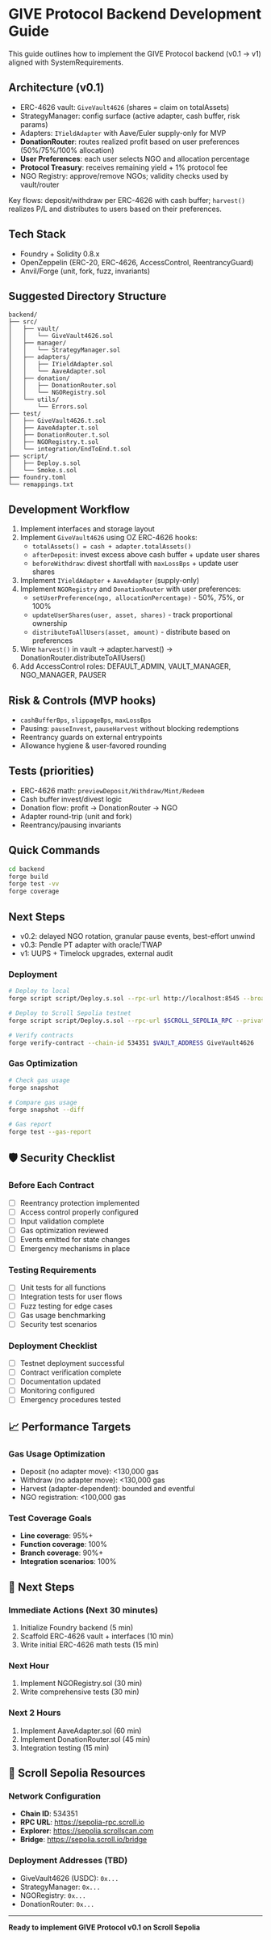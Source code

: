 # GIVE Protocol Backend Development Guide

This guide outlines how to implement the GIVE Protocol backend (v0.1 → v1) aligned with SystemRequirements.

## Architecture (v0.1)
- ERC-4626 vault: `GiveVault4626` (shares = claim on totalAssets)
- StrategyManager: config surface (active adapter, cash buffer, risk params)
- Adapters: `IYieldAdapter` with Aave/Euler supply-only for MVP
- **DonationRouter**: routes realized profit based on user preferences (50%/75%/100% allocation)
- **User Preferences**: each user selects NGO and allocation percentage
- **Protocol Treasury**: receives remaining yield + 1% protocol fee
- NGO Registry: approve/remove NGOs; validity checks used by vault/router

Key flows: deposit/withdraw per ERC-4626 with cash buffer; `harvest()` realizes P/L and distributes to users based on their preferences.

## Tech Stack
- Foundry + Solidity 0.8.x
- OpenZeppelin (ERC-20, ERC-4626, AccessControl, ReentrancyGuard)
- Anvil/Forge (unit, fork, fuzz, invariants)

## Suggested Directory Structure
```
backend/
├── src/
│   ├── vault/
│   │   └── GiveVault4626.sol
│   ├── manager/
│   │   └── StrategyManager.sol
│   ├── adapters/
│   │   ├── IYieldAdapter.sol
│   │   └── AaveAdapter.sol
│   ├── donation/
│   │   ├── DonationRouter.sol
│   │   └── NGORegistry.sol
│   └── utils/
│       └── Errors.sol
├── test/
│   ├── GiveVault4626.t.sol
│   ├── AaveAdapter.t.sol
│   ├── DonationRouter.t.sol
│   ├── NGORegistry.t.sol
│   └── integration/EndToEnd.t.sol
├── script/
│   ├── Deploy.s.sol
│   └── Smoke.s.sol
├── foundry.toml
└── remappings.txt
```

## Development Workflow
1. Implement interfaces and storage layout
2. Implement `GiveVault4626` using OZ ERC-4626 hooks:
   - `totalAssets() = cash + adapter.totalAssets()`
   - `afterDeposit`: invest excess above cash buffer + update user shares
   - `beforeWithdraw`: divest shortfall with `maxLossBps` + update user shares
3. Implement `IYieldAdapter` + `AaveAdapter` (supply-only)
4. Implement `NGORegistry` and `DonationRouter` with user preferences:
   - `setUserPreference(ngo, allocationPercentage)` - 50%, 75%, or 100%
   - `updateUserShares(user, asset, shares)` - track proportional ownership
   - `distributeToAllUsers(asset, amount)` - distribute based on preferences
5. Wire `harvest()` in vault → adapter.harvest() → DonationRouter.distributeToAllUsers()
6. Add AccessControl roles: DEFAULT_ADMIN, VAULT_MANAGER, NGO_MANAGER, PAUSER

## Risk & Controls (MVP hooks)
- `cashBufferBps`, `slippageBps`, `maxLossBps`
- Pausing: `pauseInvest`, `pauseHarvest` without blocking redemptions
- Reentrancy guards on external entrypoints
- Allowance hygiene & user-favored rounding

## Tests (priorities)
- ERC-4626 math: `previewDeposit/Withdraw/Mint/Redeem`
- Cash buffer invest/divest logic
- Donation flow: profit → DonationRouter → NGO
- Adapter round-trip (unit and fork)
- Reentrancy/pausing invariants

## Quick Commands
```bash
cd backend
forge build
forge test -vv
forge coverage
```

## Next Steps
- v0.2: delayed NGO rotation, granular pause events, best-effort unwind
- v0.3: Pendle PT adapter with oracle/TWAP
- v1: UUPS + Timelock upgrades, external audit

### Deployment
```bash
# Deploy to local
forge script script/Deploy.s.sol --rpc-url http://localhost:8545 --broadcast

# Deploy to Scroll Sepolia testnet
forge script script/Deploy.s.sol --rpc-url $SCROLL_SEPOLIA_RPC --private-key $PRIVATE_KEY --broadcast --verify

# Verify contracts
forge verify-contract --chain-id 534351 $VAULT_ADDRESS GiveVault4626
```

### Gas Optimization
```bash
# Check gas usage
forge snapshot

# Compare gas usage
forge snapshot --diff

# Gas report
forge test --gas-report
```

## 🛡️ Security Checklist

### Before Each Contract
- [ ] Reentrancy protection implemented
- [ ] Access control properly configured
- [ ] Input validation complete
- [ ] Gas optimization reviewed
- [ ] Events emitted for state changes
- [ ] Emergency mechanisms in place

### Testing Requirements
- [ ] Unit tests for all functions
- [ ] Integration tests for user flows
- [ ] Fuzz testing for edge cases
- [ ] Gas usage benchmarking
- [ ] Security test scenarios

### Deployment Checklist
- [ ] Testnet deployment successful
- [ ] Contract verification complete
- [ ] Documentation updated
- [ ] Monitoring configured
- [ ] Emergency procedures tested

## 📈 Performance Targets

### Gas Usage Optimization
- Deposit (no adapter move): <130,000 gas
- Withdraw (no adapter move): <130,000 gas
- Harvest (adapter-dependent): bounded and eventful
- NGO registration: <100,000 gas

### Test Coverage Goals
- **Line coverage**: 95%+
- **Function coverage**: 100%
- **Branch coverage**: 90%+
- **Integration scenarios**: 100%

## 🔄 Next Steps

### Immediate Actions (Next 30 minutes)
1. Initialize Foundry backend (5 min)
2. Scaffold ERC-4626 vault + interfaces (10 min)
3. Write initial ERC-4626 math tests (15 min)

### Next Hour
1. Implement NGORegistry.sol (30 min)
2. Write comprehensive tests (30 min)

### Next 2 Hours
1. Implement AaveAdapter.sol (60 min)
2. Implement DonationRouter.sol (45 min)
3. Integration testing (15 min)

## 🔗 Scroll Sepolia Resources

### Network Configuration
- **Chain ID**: 534351
- **RPC URL**: https://sepolia-rpc.scroll.io
- **Explorer**: https://sepolia.scrollscan.com
- **Bridge**: https://sepolia.scroll.io/bridge

### Deployment Addresses (TBD)
- GiveVault4626 (USDC): `0x...`
- StrategyManager: `0x...`
- NGORegistry: `0x...`
- DonationRouter: `0x...`

---

**Ready to implement GIVE Protocol v0.1 on Scroll Sepolia**
